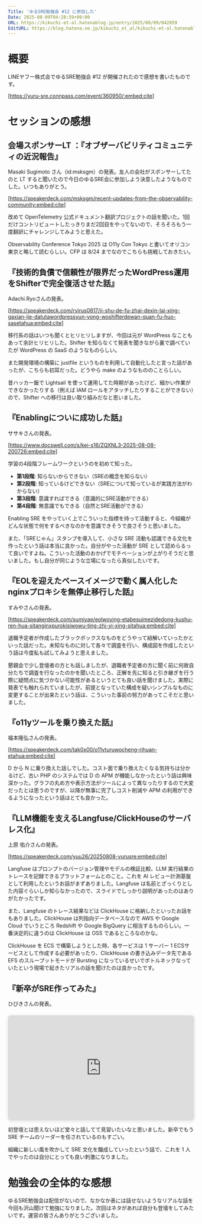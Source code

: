 ```yaml
---
Title: 'ゆるSRE勉強会 #12 に参加した'
Date: 2025-08-09T04:28:59+09:00
URL: https://kikuchi-et-al.hatenablog.jp/entry/2025/08/09/042859
EditURL: https://blog.hatena.ne.jp/kikuchi_et_al/kikuchi-et-al.hatenablog.jp/atom/entry/6802418398538249616
---
```


# 概要

LINEヤフー株式会でゆるSRE勉強会 #12 が開催されたので感想を書いたものです。

[https://yuru-sre.connpass.com/event/360950/:embed:cite]

# セッションの感想

## 会場スポンサーLT ：『オブザーバビリティコミュニティの近況報告』

Masaki Sugimoto さん（id:msksgm）の発表。友人の会社がスポンサーしてたのと LT すると聞いたので今日のゆるSRE会に参加しよう決意したようなものでした。いつもありがとう。


[https://speakerdeck.com/msksgm/recent-updates-from-the-observability-community:embed:cite]

改めて OpenTelemetry 公式ドキュメント翻訳プロジェクトの話を聞いた。1回だけコントリビュートしたっきりまだ2回目をやってないので、そろそろもう一度翻訳にチャレンジしてみようと思えた。

Observability Conference Tokyo 2025 は O11y Con Tokyo と書いてオリコン東京と略して読むらしい。CFP は 8/24 までなのでこちらも挑戦しておきたい。

## 『技術的負債で信頼性が限界だったWordPress運用をShifterで完全復活させた話』

Adachi.Ryoさんの発表。


[https://speakerdeck.com/rvirus0817/ji-shu-de-fu-zhai-dexin-lai-xing-gaxian-jie-datutawordpressyun-yong-woshifterdewan-quan-fu-huo-sasetahua:embed:cite]

移行系の話はいつも聞くとヒリヒリしますが、今回は元が WordPress なこともあって余計ヒリヒリした。Shifter を知らなくて発表を聞きながら裏で調べていたが WordPress の SaaS のようなものらしい。

また開発環境の構築に justfile というものを利用して自動化したと言った話があったが、こちらも初耳だった。どうやら make のようなもののことらしい。

昔ハッカー飯で Lightsail を使って運用してた時期があったけど、細かい作業ができなかったりする（例えば IAM ロールをアタッチしたりすることができない）ので、Shifter への移行は良い取り組みだなと思いました。

## 『Enablingについに成功した話』

ササキさんの発表。

[https://www.docswell.com/s/kei-s16/ZQXNL3-2025-08-08-200726:embed:cite]

学習の4段階フレームワークというのを初めて知った。

- **第1段階**: 知らないからできない（SREの概念を知らない）
- **第2段階**: 知っているけどできない（SREについて知っているが実践方法がわからない）
- **第3段階**: 意識すればできる（意識的にSRE活動ができる）
- **第4段階**: 無意識でもできる（自然とSRE活動ができる）

Enabling SRE をやっていく上でこういった指標を持って活動すると、今組織がどんな状態で何をするべきなのかを意識できそうで良さそうと思いました。

また、「SREじゃん」スタンプを導入して、小さな SRE 活動も認識できる文化を作ったという話は本当に良かった。自分がやった活動が SRE として認めらるって良いですよね。こういった活動のおかげでモチベーションが上がりそうだと思いました。もし自分が同じような立場になったら真似したいです。

## 『EOLを迎えたベースイメージで動く属人化したnginxプロキシを無停止移行した話』

すみやさんの発表。

[https://speakerdeck.com/sumiyae/eolwoying-etabesuimezidedong-kushu-ren-hua-sitanginxpurokisiwowu-ting-zhi-yi-xing-sitahua:embed:cite]

退職予定者が作成したブラックボックスなものをどうやって紐解いていったかといった話だった。未知なものに対して各々で調査を行い、構成図を作成したという話は今度私も試してみようと思えました。

懇親会で少し登壇者の方とも話しましたが、退職者予定者の方に聞く前に何故自分たちで調査を行なったのかを聞いたところ、正解を先に知ると引き継ぎを行う際に疑問点に気づかない可能性があるというとても良い話を聞けました。実際に発表でも触れられていましたが、前提となっていた構成を疑いシンプルなものに変更することが出来たという話は、こういった事前の努力があってこそだと思いました。

## 『o11yツールを乗り換えた話』

福本隆弘さんの発表。

[https://speakerdeck.com/tak0x00/o11yturuwocheng-rihuan-etahua:embed:cite]

D から N に乗り換えた話しでした。コスト面で乗り換えたくなる気持ちは分かるけど、古い PHP のシステムでは D の APM が機能しなかったという話は興味深かった。グラフの丸め方や表示方法がツールによって異なったりするので大変だったとは思うのですが、以降が無事に完了しコスト削減や APM の利用ができるようになったという話はとても良かった。

## 『LLM機能を支えるLangfuse/ClickHouseのサーバレス化』

上原 佑介さんの発表。

[https://speakerdeck.com/yuu26/20250808-yurusre:embed:cite]

Langfuse はプロンプトのバージョン管理やモデルの検証比較、LLM 実行結果のトレースを記録できるプラットフォームとのこと。これを AI レビュー計測基盤として利用したというお話がまずありました。Langfuse は名前とざっくりとした内容ぐらいしか知らなかったので、スライドでしっかり説明があったのはありがたかったです。

また、Langfuse のトレース結果などは ClickHouse に格納したといったお話をもありました。ClickHouse は列指向データベースなので AWS や Google Cloud でいうところ Redshift や Google BigQuery に相当するものらしい。一番決定的に違うのは ClickHouse は OSS であるところなのかな。

ClickHouse を ECS で構築しようとした時、各サービスは 1 サーバー 1 ECSサービスとして作成する必要があったり、ClickHouse の書き込みデータ先である EFS のスループットモードが Bursting になっているせいでボトルネックなっていたという現場で起きたリアルの話を聞けたのは良かったです。

## 『新卒がSRE作ってみた』

ひびきさんの発表。

<div style="position: relative; width: 100%; height: 0; padding-top: 56.2500%;
 padding-bottom: 0; box-shadow: 0 2px 8px 0 rgba(63,69,81,0.16); margin-top: 1.6em; margin-bottom: 0.9em; overflow: hidden;
 border-radius: 8px; will-change: transform;">
  <iframe loading="lazy" style="position: absolute; width: 100%; height: 100%; top: 0; left: 0; border: none; padding: 0;margin: 0;"
    src="https://www.canva.com/design/DAGvTsqk_nU/bw2UE8m5UzcckA9DwfQd_w/view?embed" allowfullscreen="allowfullscreen" allow="fullscreen">
  </iframe>
</div>

初登壇とは思えないほど堂々と話してて見習いたいなと思いました。新卒でもう SRE チームのリーダーを任されているのもすごい。

組織に新しい風を吹かして SRE 文化を醸成していったという話で、これを 1 人でやったのは自分にとっても良い刺激になりました。

# 勉強会の全体的な感想

ゆるSRE勉強会は配信がないので、なかなか表には話せないようなリアルな話を今回も沢山聞けて勉強になりました。次回はネタがあれば自分も登壇をしてみたいです。運営の皆さんありがとうございました。
